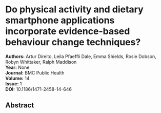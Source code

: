 # Do physical activity and dietary smartphone applications incorporate evidence-based behaviour change techniques?

**Authors:** Artur Direito, Leila Pfaeffli Dale, Emma Shields, Rosie Dobson, Robyn Whittaker, Ralph Maddison  
**Year:** None  
**Journal:** BMC Public Health  
**Volume:** 14  
**Issue:** 1  
**DOI:** 10.1186/1471-2458-14-646  

## Abstract


